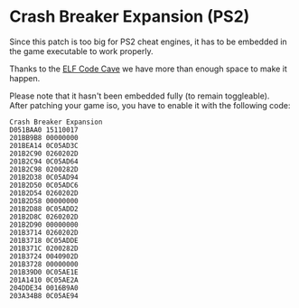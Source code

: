 # Crash Breaker Expansion (PS2)

Since this patch is too big for PS2 cheat engines, it has to be embedded in the game executable to work properly.

Thanks to the [ELF Code Cave](https://github.com/Nahelam/PS2-Game-Mods/tree/main/Burnout%203%20Takedown/ELF%20Code%20Cave) we have more than enough space to make it happen.

Please note that it hasn't been embedded fully (to remain toggleable).\
After patching your game iso, you have to enable it with the following code:

```
Crash Breaker Expansion
D051BAA0 15110017
201BB9B8 00000000
201BEA14 0C05AD3C
201B2C90 0260202D
201B2C94 0C05AD64
201B2C98 0200282D
201B2D38 0C05AD94
201B2D50 0C05ADC6
201B2D54 0260202D
201B2D58 00000000
201B2D88 0C05ADD2
201B2D8C 0260202D
201B2D90 00000000
201B3714 0260202D
201B3718 0C05ADDE
201B371C 0200282D
201B3724 0040902D
201B3728 00000000
201B39D0 0C05AE1E
201A1410 0C05AE2A
204DDE34 0016B9A0
203A34B8 0C05AE94
```
